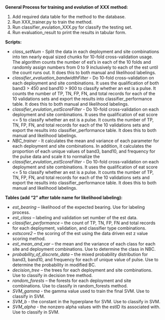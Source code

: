 **General Process for training and evolution of XXX method:**

1. Add required data table for the method to the database.
2. Run XXX_trainer.py to train the method.
3. Run classifier_evulation_XXX.py for classify the testing set.
4. Run evaluation_result to print the results in tabular form.


**Scripts:**

- *class_setNum* - Split the data in each deployment and site combinations into ten nearly equal sized chunks for 10-fold cross-validation usage. The algorithm counts the number of est’s in each of the 10 folds and randomly assign numbers from 0 to 9 inclusively to each of the est until the count runs out. It does this to both manual and likelihood labelings.
- *classifier_evaluation_bandwidthFilter* - Do 10-fold cross-validation on each deployment and site combinations. It uses the qualification of both band3 > 450 and band10 > 900 to classify whether an est is a pulse. It counts the number of TP, TN, FP, FN, and total records for each of the 10 validations sets and export the results into classifier_performance table. It does this to both manual and likelihood labelings.
- *classifier_evulation_estScoreFilter* - Do 10-fold cross-validation on each deployment and site combinations. It uses the qualification of eat score <= 5 to classify whether an est is a pulse. It counts the number of TP, TN, FP, FN, and total records for each of the 10 validations sets and export the results into classifier_performance table. It does this to both manual and likelihood labelings.
- *NBC_trainer* - It calculates the mean and variance of each parameter for each deployment and site combinations. In addition, it calculates the proportion of each unique values of band3, band10, and frequency for the pulse data and scale it to normalize the 
- *classifier_evulation_estScoreFilter* - Do 10-fold cross-validation on each deployment and site combinations. It uses the qualification of eat score <= 5 to classify whether an est is a pulse. It counts the number of TP, TN, FP, FN, and total records for each of the 10 validations sets and export the results into classifier_performance table. It does this to both manual and likelihood labelings.


**Tables (add “2” after table name for likelihood labeling):**
- *est_bearing* – likelihood of the expected bearing. Use for labeling process.- *est_class* – labeling and validation set number of the est data.- *classifier_performance* – the count of TP, TN, FP, FN and total records for each deployment, validation, and classifier type combinations.- *estscore2* – the scoring of the est using the data driven est z value scoring method.- *est_mean_and_var* – the mean and the variance of each class for each site and deployment combinations. Use to determine the class in NBC.- *probability_of_discrete_data* – the mixed probability distribution for band3, band10, and frequency for each of unique value of pulse. Use to determine the probability in modified BC.- *decision_tree* – the trees for each deployment and site combinations. Use to classify in decision tree method.- *random_forests* – the forests for each deployment and site combinations. Use to classify in random_forests method.
- *SVM_gamma* - the gamma value used to train the final SVM. Use to classify in SVM.
- *SVM_b* - the constant in the hyperplane for SVM. Use to classify in SVM.
- *SVM_alpha* - the nonzero alpha values with the estID its associated with. Use to classify in SVM.

